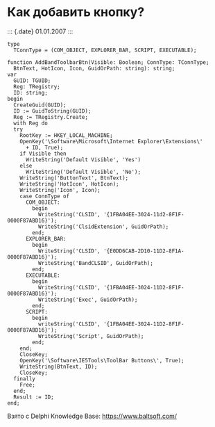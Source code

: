 Как добавить кнопку?
====================

::: {.date}
01.01.2007
:::

    type
      TConnType = (COM_OBJECT, EXPLORER_BAR, SCRIPT, EXECUTABLE);
     
    function AddBandToolbarBtn(Visible: Boolean; ConnType: TConnType;
      BtnText, HotIcon, Icon, GuidOrPath: string): string;
    var
      GUID: TGUID;
      Reg: TRegistry;
      ID: string;
    begin
      CreateGuid(GUID);
      ID := GuidToString(GUID);
      Reg := TRegistry.Create;
      with Reg do
      try
        RootKey := HKEY_LOCAL_MACHINE;
        OpenKey('\Software\Microsoft\Internet Explorer\Extensions\'
          + ID, True);
        if Visible then
          WriteString('Default Visible', 'Yes')
        else
          WriteString('Default Visible', 'No');
        WriteString('ButtonText', BtnText);
        WriteString('HotIcon', HotIcon);
        WriteString('Icon', Icon);
        case ConnType of
          COM_OBJECT:
            begin
              WriteString('CLSID', '{1FBA04EE-3024-11d2-8F1F-0000F87ABD16}');
              WriteString('ClsidExtension', GuidOrPath);
            end;
          EXPLORER_BAR:
            begin
              WriteString('CLSID', '{E0DD6CAB-2D10-11D2-8F1A-0000F87ABD16}');
              WriteString('BandCLSID', GuidOrPath);
            end;
          EXECUTABLE:
            begin
              WriteString('CLSID', '{1FBA04EE-3024-11D2-8F1F-0000F87ABD16}');
              WriteString('Exec', GuidOrPath);
            end;
          SCRIPT:
            begin
              writeString('CLSID', '{1FBA04EE-3024-11D2-8F1F-0000F87ABD16}');
              WriteString('Script', GuidOrPath);
            end;
        end;
        CloseKey;
        OpenKey('\Software\IE5Tools\ToolBar Buttons\', True);
        WriteString(BtnText, ID);
        CloseKey;
      finally
        Free;
      end;
      Result := ID;
    end;

Взято с Delphi Knowledge Base: <https://www.baltsoft.com/>
